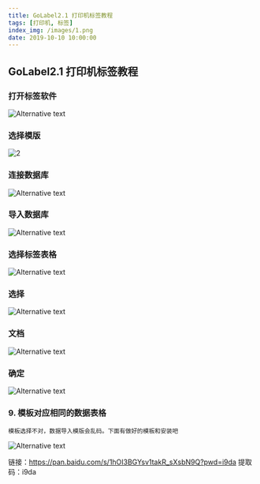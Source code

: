 ```yaml
---
title: GoLabel2.1 打印机标签教程
tags: [打印机, 标签]
index_img: /images/1.png
date: 2019-10-10 10:00:00
---
```

## GoLabel2.1 打印机标签教程

### 打开标签软件
![Alternative text](../images/1.png "安苒杂货铺")

### 选择模版
![2](../images/2.png "安苒杂货铺")

### 连接数据库
![Alternative text](../images/3.png "安苒杂货铺")

### 导入数据库
![Alternative text](../images/4.png "安苒杂货铺")

### 选择标签表格
![Alternative text](../images/5.png "安苒杂货铺")

### 选择
![Alternative text](../images/6.png "安苒杂货铺")

###  文档
![Alternative text](../images/7.png "安苒杂货铺")

### 确定
![Alternative text](../images/8.png "安苒杂货铺")

### 9. 模板对应相同的数据表格
    模板选择不对，数据导入模版会乱码。下面有做好的模板和安装吧
![Alternative text](../images/9.png "安苒杂货铺")

链接：https://pan.baidu.com/s/1hOI3BGYsv1takR_sXsbN9Q?pwd=i9da 
提取码：i9da
